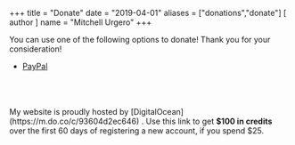 +++
title = "Donate"
date = "2019-04-01"
aliases = ["donations","donate"]
[ author ]
  name = "Mitchell Urgero"
+++

You can use one of the following options to donate! Thank you for your consideration!

- [PayPal](https://www.paypal.com/cgi-bin/webscr?cmd=_s-xclick&hosted_button_id=KRSG77G6CUEH4)


<br>
<br><br>
My website is proudly hosted by [DigitalOcean](https://m.do.co/c/93604d2ec646) . Use this link to get <strong>$100 in credits</strong> over the first 60 days of registering a new account, if you spend $25.